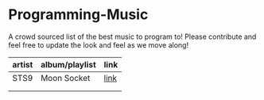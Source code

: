 # Programming-Music
A crowd sourced list of the best music to program to! Please contribute and feel free to update the look and feel as we move along!






|artist|album/playlist|link|
|---|---|---|
|STS9|Moon Socket|[link](https://open.spotify.com/album/3D0Qas7vQzxhtSQh7zHfln?si=D3dJBa4dQVOYjpO3ZaS4uA)|
|   |   |   |
|   |   |   |

